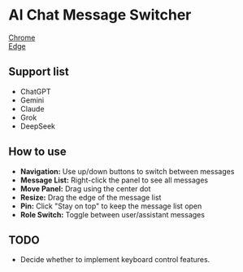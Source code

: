 # AI Chat Message Switcher

[Chrome](https://chrome.google.com/webstore/detail/eihabkibbhhklajnohjngcnfgnobodbj) <br>
[Edge](https://microsoftedge.microsoft.com/addons/detail/chatgpt-message-switcher/jklfagjjdkaclkdbicaoheplcaeoiojm)

## Support list

- ChatGPT
- Gemini
- Claude
- Grok
- DeepSeek

## How to use

- **Navigation:** Use up/down buttons to switch between messages
- **Message List:** Right-click the panel to see all messages
- **Move Panel:** Drag using the center dot
- **Resize:** Drag the edge of the message list
- **Pin:** Click "Stay on top" to keep the message list open
- **Role Switch:** Toggle between user/assistant messages

## TODO

- Decide whether to implement keyboard control features.
